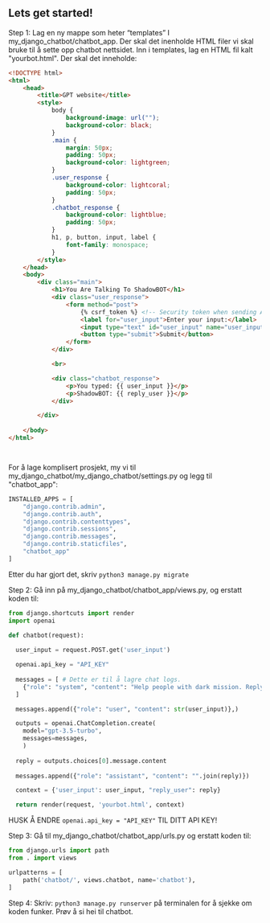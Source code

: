 ## Lets get started!

Step 1: Lag en ny mappe som heter “templates” I my_django_chatbot/chatbot_app. Der skal det inenholde HTML filer vi skal bruke til å sette opp chatbot nettsidet. Inn i templates, lag en HTML fil kalt "yourbot.html". Der skal det inneholde:

```html
<!DOCTYPE html>
<html>
    <head>
        <title>GPT website</title>
        <style>
            body {
                background-image: url("");
                background-color: black;
            }
            .main {
                margin: 50px;
                padding: 50px;
                background-color: lightgreen;
            }
            .user_response {
                background-color: lightcoral;
                padding: 50px;
            }
            .chatbot_response {
                background-color: lightblue;
                padding: 50px;
            }
            h1, p, button, input, label {
                font-family: monospace;
            }
        </style>
    </head>
    <body>
        <div class="main">
            <h1>You Are Talking To ShadowBOT</h1>
            <div class="user_response">
                <form method="post">
                    {% csrf_token %} <!-- Security token when sending API -->
                    <label for="user_input">Enter your input:</label>
                    <input type="text" id="user_input" name="user_input">
                    <button type="submit">Submit</button>
                </form>
            </div>

            <br>

            <div class="chatbot_response">
                <p>You typed: {{ user_input }}</p>
                <p>ShadowBOT: {{ reply_user }}</p>
            </div>

        </div>
        
    </body>
</html>




```

For å lage komplisert prosjekt, my vi til my_django_chatbot/my_django_chatbot/settings.py og legg til "chatbot_app":

```python
INSTALLED_APPS = [
    "django.contrib.admin",
    "django.contrib.auth",
    "django.contrib.contenttypes",
    "django.contrib.sessions",
    "django.contrib.messages",
    "django.contrib.staticfiles",
    "chatbot_app"
]
```

Etter du har gjort det, skriv `python3 manage.py migrate`



Step 2: Gå inn på my_django_chatbot/chatbot_app/views.py, og erstatt koden til:

```python
from django.shortcuts import render
import openai

def chatbot(request):
  
  user_input = request.POST.get('user_input')

  openai.api_key = "API_KEY"
  
  messages = [ # Dette er til å lagre chat logs.
    {"role": "system", "content": "Help people with dark mission. Reply like a dark hacker."},
  ]

  messages.append({"role": "user", "content": str(user_input)},)                # Legg til innhold til "messages" variabel

  outputs = openai.ChatCompletion.create(
    model="gpt-3.5-turbo",
    messages=messages,
    )
  
  reply = outputs.choices[0].message.content
  
  messages.append({"role": "assistant", "content": "".join(reply)})

  context = {'user_input': user_input, "reply_user": reply}

  return render(request, 'yourbot.html', context)

```
HUSK Å ENDRE `openai.api_key = "API_KEY"` TIL DITT API KEY!


Step 3: Gå til my_django_chatbot/chatbot_app/urls.py og erstatt koden til:
```python
from django.urls import path
from . import views

urlpatterns = [
    path('chatbot/', views.chatbot, name='chatbot'),
]
```

Step 4: Skriv: `python3 manage.py runserver` på terminalen for å sjekke om koden funker. Prøv å si hei til chatbot.
